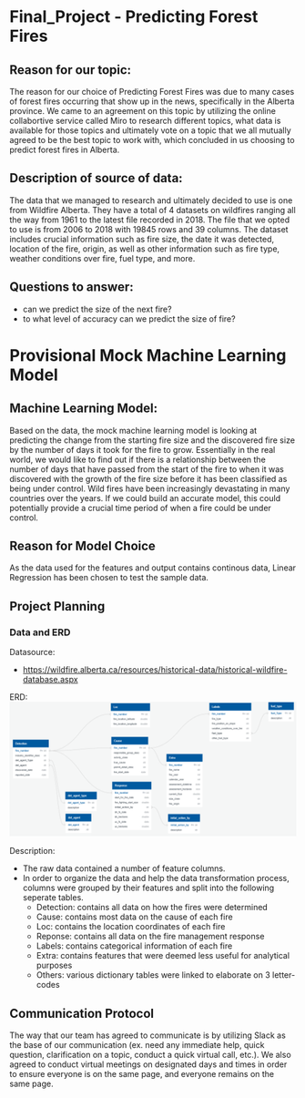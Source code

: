 # Final_Project - Predicting Forest Fires

## Reason for our topic:
The reason for our choice of Predicting Forest Fires was due to many cases of forest fires occurring that show up in the news, specifically in the Alberta province. We came to an agreement on this topic by utilizing the online collabortive service called Miro to research different topics, what data is available for those topics and ultimately vote on a topic that we all mutually agreed to be the best topic to work with, which concluded in us choosing to predict forest fires in Alberta. 

## Description of source of data:
The data that we managed to research and ultimately decided to use is one from Wildfire Alberta. They have a total of 4 datasets on wildfires ranging all the way from 1961 to the latest file recorded in 2018. The file that we opted to use is from 2006 to 2018 with 19845 rows and 39 columns. The dataset includes crucial information such as fire size, the date it was detected, location of the fire, origin, as well as other information such as fire type, weather conditions over fire, fuel type, and more. 

## Questions to answer:
- can we predict the size of the next fire?
- to what level of accuracy can we predict the size of fire?

# Provisional Mock Machine Learning Model

## Machine Learning Model: 
Based on the data, the mock machine learning model is looking at predicting the change from the starting fire size and the discovered fire size by the number of days it took for the fire to grow. Essentially in the real world, we would like to find out if there is a relationship between the number of days that have passed from the start of the fire to when it was discovered with the growth of the fire size before it has been classified as being under control. Wild fires have been increasingly devastating in many countries over the years. If we could build an accurate model, this could potentially provide a crucial time period of when a fire could be under control. 

## Reason for Model Choice
As the data used for the features and output contains continous data, Linear Regression has been chosen to test the sample data.


## Project Planning

### Data and ERD
Datasource: 
- https://wildfire.alberta.ca/resources/historical-data/historical-wildfire-database.aspx

ERD:
![](Images/ERD.png)

Description:
- The raw data contained a number of feature columns.
- In order to organize the data and help the data transformation process, columns were grouped by their features and split into the following seperate tables.
    - Detection: contains all data on how the fires were determined
    - Cause: contains most data on the cause of each fire
    - Loc: contains the location coordinates of each fire
    - Reponse: contains all data on the fire management response
    - Labels: contains categorical information of each fire
    - Extra: contains features that were deemed less useful for analytical purposes
    - Others: various dictionary tables were linked to elaborate on 3 letter-codes

## Communication Protocol
The way that our team has agreed to communicate is by utilizing Slack as the base of our communication (ex. need any immediate help, quick question, clarification on a topic, conduct a quick virtual call, etc.). We also agreed to conduct virtual meetings on designated days and times in order to ensure everyone is on the same page, and everyone remains on the same page. 
